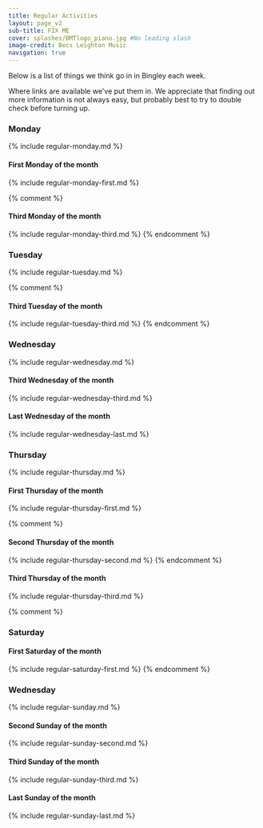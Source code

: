 ```yaml
---
title: Regular Activities
layout: page_v2
sub-title: FIX ME 
cover: splashes/BMTlogo_piano.jpg #No leading slash
image-credit: Becs Leighton Music
navigation: true
---
```

Below is a list of things we think go in in Bingley each week.

Where links are available we've put them in. We appreciate that finding out more information is not always easy, but probably best to try to double check before turning up.

### Monday 
{% include regular-monday.md %}

#### First Monday of the month
{% include regular-monday-first.md %}

{% comment %}
#### Third Monday  of the month
{% include regular-monday-third.md %}
{% endcomment %}

### Tuesday
{% include regular-tuesday.md %}

{% comment %}
#### Third Tuesday of the month
{% include regular-tuesday-third.md %}
{% endcomment %}

### Wednesday
{% include regular-wednesday.md %}

#### Third Wednesday of the month
{% include regular-wednesday-third.md %}

#### Last Wednesday of the month
{% include regular-wednesday-last.md %}

### Thursday 
{% include regular-thursday.md %}

#### First Thursday of the month
{% include regular-thursday-first.md %}

{% comment %}
#### Second Thursday of the month
{% include regular-thursday-second.md %}
{% endcomment %}

#### Third Thursday of the month
{% include regular-thursday-third.md %}


{% comment %}
### Saturday

#### First Saturday of the month
{% include regular-saturday-first.md %}
{% endcomment %}

### Wednesday
{% include regular-sunday.md %}

#### Second Sunday of the month
{% include regular-sunday-second.md %}

#### Third Sunday of the month
{% include regular-sunday-third.md %}

#### Last Sunday of the month
{% include regular-sunday-last.md %}
